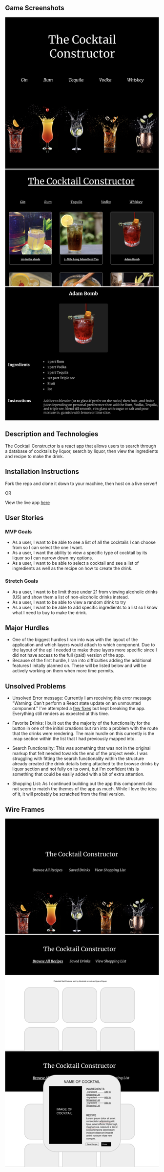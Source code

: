 ## Game Screenshots

![Home Page](./images/CocktailLiveHomepage.png)
![Drink Search](./images/CocktailLiveBrowse.png)
![Drink Recipe](./images/CocktailLiveRecipe.png)


## Description and Technologies

The Cocktail Constructor is a react app that allows users to search through a database of cocktails by liquor, search by liquor, then view the ingredients and recipe to make the drink.

## Installation Instructions

Fork the repo and clone it down to your machine, then host on a live server!

OR

View the live app [here](https://tender-mayer-377c2d.netlify.app/)

## User Stories

### MVP Goals

- As a user, I want to be able to see a list of all the cocktails I can choose from so I can select the one I want.
- As a user, I want the ability to view a specific type of cocktail by its liquor so I can narrow down my options.
- As a user, I want to be able to select a cocktail and see a list of ingredients as well as the recipe on how to create the drink.


### Stretch Goals

- As a user, I want to be limit those under 21 from viewing alcoholic drinks (US) and show them a list of non-alcoholic drinks instead.
- As a user, I want to be able to view a random drink to try 
- As a user, I want to be able to add specific ingredients to a list so I know what I need to buy to make the drink.


## Major Hurdles

- One of the biggest hurdles I ran into was with the layout of the application and which layers would attach to which component. Due to the layout of the api I needed to make these layers more specific since I did not have access to the full (paid) version of the app. 
- Because of the first hurdle, I ran into difficulties adding the additional features I initally planned on. These will be listed below and will be actively working on them when more time permits.


## Unsolved Problems

- Unsolved Error message: Currently I am receiving this error message "Warning: Can't perform a React state update on an unmounted component." I've attempted a [few fixes](https://stackoverflow.com/questions/53949393/cant-perform-a-react-state-update-on-an-unmounted-component) but kept breaking the app. Everything still renders as expected at this time.

- Favorite Drinks: I built out the the majority of the functionality for the button in one of the initial creations but ran into a problem with the route that the drinks were rendering. The main hurdle on this currently is the .map section within the list that I had previously mapped into. 

- Search Functionality: This was something that was not in the original markup that felt needed towards the end of the project week. I was struggling with fitting the search functionality within the structure already created (the drink details being attached to the browse drinks by liquor section and not fully on its own), but I'm confident this is something that could be easily added with a bit of extra attention.


- Shopping List: As I continued building out the app this component did not seem to match the themes of the app as much. While I love the idea of it, it will probably be scratched from the final version.

## Wire Frames

![Wireframe Home](./images/CocktailWireframeHome.png)
![Wireframe Search](./images/CocktailWireframeBrowse.png)
![Wireframe Card](./images/CocktailWireframeCard.png)
